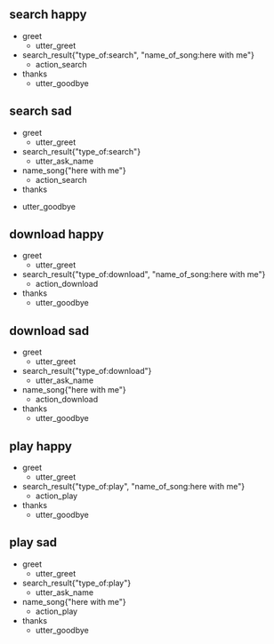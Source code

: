 ## search happy
* greet
  - utter_greet
* search_result{"type_of:search", "name_of_song:here with me"}
  - action_search
* thanks
  - utter_goodbye

## search sad
* greet
  - utter_greet
* search_result{"type_of:search"}
  - utter_ask_name
* name_song{"here with me"}
  - action_search
* thanks
- utter_goodbye

## download happy
* greet
  - utter_greet
* search_result{"type_of:download", "name_of_song:here with me"}
  - action_download
* thanks
  - utter_goodbye

## download sad
* greet
  - utter_greet
* search_result{"type_of:download"}
  - utter_ask_name
* name_song{"here with me"}
  - action_download
* thanks
  - utter_goodbye

## play happy
* greet
  - utter_greet
* search_result{"type_of:play", "name_of_song:here with me"}
  - action_play
* thanks
  - utter_goodbye

## play sad
* greet
  - utter_greet
* search_result{"type_of:play"}
  - utter_ask_name
* name_song{"here with me"}
  - action_play
* thanks
  - utter_goodbye
